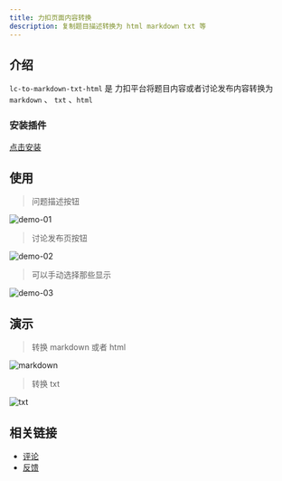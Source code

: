 ```yaml
---
title: 力扣页面内容转换
description: 复制题目描述转换为 html markdown txt 等
---
```



## 介绍

`lc-to-markdown-txt-html` 是 力扣平台将题目内容或者讨论发布内容转换为 `markdown` 、 `txt` 、`html`

### 安装插件




[点击安装](https://greasyfork.org//zh-CN/scripts/491969-lc-to-markdown-txt-html)



## 使用

> 问题描述按钮

![demo-01](https://wuxin0011.github.io/tampermonkey-script/lc-to-markdown-txt-html/demo-01.png)



> 讨论发布页按钮

![demo-02](https://wuxin0011.github.io/tampermonkey-script/lc-to-markdown-txt-html/demo-02.png)


> 可以手动选择那些显示

![demo-03](https://wuxin0011.github.io/tampermonkey-script/lc-to-markdown-txt-html/demo-03.png)




## 演示

> 转换 markdown 或者 html

![markdown](https://wuxin0011.github.io/tampermonkey-script/lc-to-markdown-txt-html/html-to-markdown.png)


> 转换 txt

![txt](https://wuxin0011.github.io/tampermonkey-script/lc-to-markdown-txt-html/html-to-txt.png)


## 相关链接

- [评论](https://wuxin0011.github.io/tampermonkey-script/plugins/lc-to-markdown-txt-html.html)
- [反馈](https://github.com/wuxin0011/tampermonkey-script/issues)
